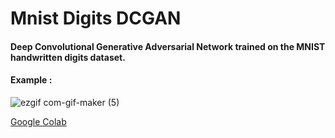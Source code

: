 # Mnist Digits DCGAN

#### Deep Convolutional Generative Adversarial Network trained on the MNIST handwritten digits dataset.

#### Example : 

![ezgif com-gif-maker (5)](https://user-images.githubusercontent.com/53033648/81477424-c234cd00-91e5-11ea-8a63-de2b77061891.gif)


[Google Colab](https://colab.research.google.com/drive/1n5GzcunJOaFwR2iXSOSoLsWVkcufw2_t?usp=sharing)
